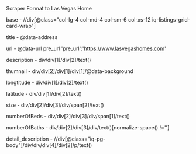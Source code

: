 Scraper Format to Las Vegas Home

base - //div[@class="col-lg-4 col-md-4 col-sm-6 col-xs-12 iq-listings-grid-card-wrap"]

title - @data-address

url - @data-url pre_url 'pre_url':'https://www.lasvegashomes.com'

description - div/div[1]/div[2]/text()

thumnail - div/div[2]/div[1]/div[1]/@data-background

longtitude - div/div[1]/div[2]/text()

latitude - div/div[1]/div[2]/text()

size - div/div[2]/div[3]/div/span[2]/text()

numberOfBeds - div/div[2]/div[3]/div/span[1]/text()

numberOfBaths - div/div[2]/div[3]/div/text()[normalize-space() !='']

detail_description - //div[@class="iq-pg-body"]/div/div/div[4]/div[2]/p/text()